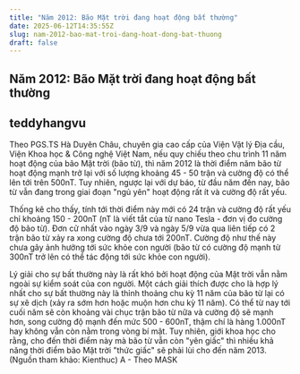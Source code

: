 ```yaml
---
title: "Năm 2012: Bão Mặt trời đang hoạt động bất thường"
date: 2025-06-12T14:35:55Z
slug: nam-2012-bao-mat-troi-dang-hoat-dong-bat-thuong
draft: false
---
```


## Năm 2012: Bão Mặt trời đang hoạt động bất thường

## teddyhangvu

Theo PGS.TS Hà Duyên Châu, chuyên gia cao cấp của Viện Vật lý Địa cầu, Viện Khoa học & Công nghệ Việt Nam, nếu quy chiếu theo chu trình 11 năm hoạt động của bão Mặt trời (bão từ), thì năm 2012 là thời điểm năm bão từ hoạt động mạnh trở lại với số lượng khoảng 45 - 50 trận và cường độ có thể lên tới trên 500nT.
Tuy nhiên, ngược lại với dự báo, từ đầu năm đến nay, bão từ vẫn đang trong giai đoạn "ngủ yên" hoạt động rất ít và cường độ rất yếu. 

​Thống kê cho thấy, tính tới thời điểm này mới có 24 trận và cường độ rất yếu chỉ khoảng 150 - 200nT (nT là viết tắt của từ nano Tesla - đơn vị đo cường độ bão từ). 
Đơn cử nhất vào ngày 3/9 và ngày 5/9 vừa qua liên tiếp có 2 trận bão từ xảy ra xong cường độ chưa tới 200nT. Cường độ như thế này chưa gây ảnh hưởng tới sức khỏe con người (bão từ có cường độ mạnh từ 300nT trở lên có thể tác động tới sức khỏe con người).

​Lý giải cho sự bất thường này là rất khó bởi hoạt động của Mặt trời vẫn nằm ngoài sự kiểm soát của con người. Một cách giải thích được cho là hợp lý nhất cho sự bất thường này là thỉnh thoảng chu kỳ 11 năm của bão từ lại có sự xê dịch (xảy ra sớm hơn hoặc muộn hơn chu kỳ 11 năm).
Có thể từ nay tới cuối năm sẽ còn khoảng vài chục trận bão từ nữa và cường độ sẽ mạnh hơn, song cường độ mạnh đến mức 500 - 600nT, thậm chí là hàng 1.000nT hay không vẫn còn nằm trong vòng bí mật. 
Tuy nhiên, giới khoa học cho rằng, cho đến thời điểm này mà bão từ vẫn còn "yên giấc" thì nhiều khả năng thời điểm bão Mặt trời "thức giấc" sẽ phải lùi cho đến năm 2013.
(Nguồn tham khảo: Kienthuc)​ ​A - Theo MASK​​